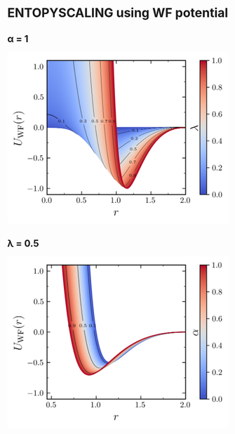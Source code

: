 
# ENTOPYSCALING using WF potential

## &alpha; = 1 

![Alt text](WF/WF_lambda.jpg)

## &lambda; = 0.5
![Alt text](WF/WF_alpha.jpg)